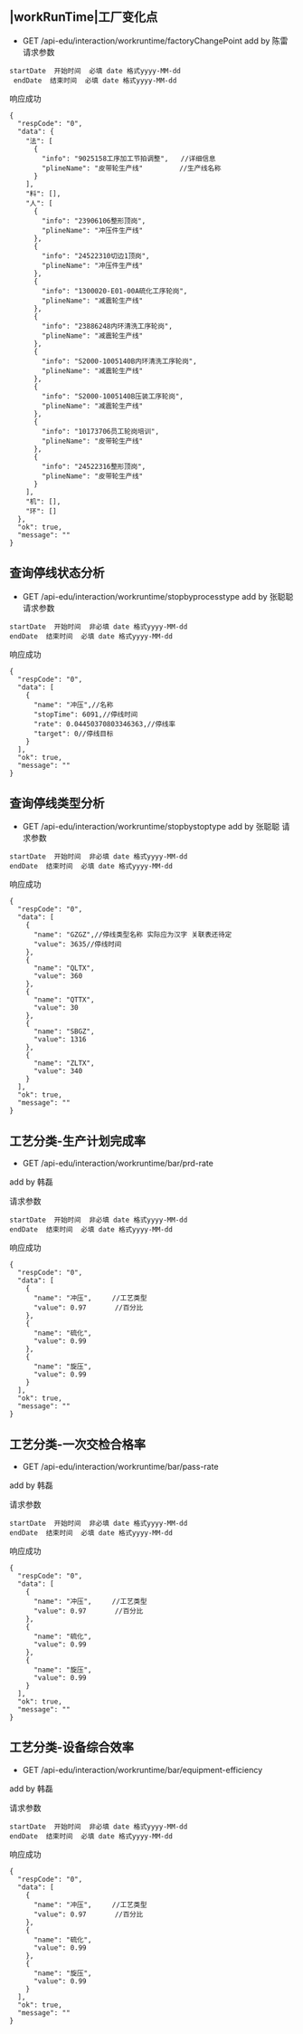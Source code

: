 ﻿## |workRunTime|工厂变化点
- GET /api-edu/interaction/workruntime/factoryChangePoint
add  by  陈雷
请求参数
```
startDate  开始时间  必填 date 格式yyyy-MM-dd
 endDate  结束时间  必填 date 格式yyyy-MM-dd
```
响应成功
```
{
  "respCode": "0",
  "data": {
    "法": [
      {
        "info": "9025158工序加工节拍调整",   //详细信息
        "plineName": "皮带轮生产线"         //生产线名称
      }
    ],
    "料": [],
    "人": [
      {
        "info": "23906106整形顶岗",
        "plineName": "冲压件生产线"
      },
      {
        "info": "24522310切边1顶岗",
        "plineName": "冲压件生产线"
      },
      {
        "info": "1300020-E01-00A硫化工序轮岗",
        "plineName": "减震轮生产线"
      },
      {
        "info": "23886248内环清洗工序轮岗",
        "plineName": "减震轮生产线"
      },
      {
        "info": "S2000-1005140B内环清洗工序轮岗",
        "plineName": "减震轮生产线"
      },
      {
        "info": "S2000-1005140B压装工序轮岗",
        "plineName": "减震轮生产线"
      },
      {
        "info": "10173706员工轮岗培训",
        "plineName": "皮带轮生产线"
      },
      {
        "info": "24522316整形顶岗",
        "plineName": "皮带轮生产线"
      }
    ],
    "机": [],
    "环": []
  },
  "ok": true,
  "message": ""
}
```

## 查询停线状态分析
- GET /api-edu/interaction/workruntime/stopbyprocesstype
add by 张聪聪
请求参数
```
startDate  开始时间  非必填 date 格式yyyy-MM-dd
endDate  结束时间  必填 date 格式yyyy-MM-dd
```
响应成功
```
{
  "respCode": "0",
  "data": [
    {
      "name": "冲压",//名称
      "stopTime": 6091,//停线时间
      "rate": 0.04450370803346363,//停线率
      "target": 0//停线目标
    }
  ],
  "ok": true,
  "message": ""
}
```

## 查询停线类型分析
- GET /api-edu/interaction/workruntime/stopbystoptype
add by 张聪聪
请求参数
```
startDate  开始时间  非必填 date 格式yyyy-MM-dd
endDate  结束时间  必填 date 格式yyyy-MM-dd
```
响应成功
```
{
  "respCode": "0",
  "data": [
    {
      "name": "GZGZ",//停线类型名称 实际应为汉字 关联表还待定
      "value": 3635//停线时间
    },
    {
      "name": "QLTX",
      "value": 360
    },
    {
      "name": "QTTX",
      "value": 30
    },
    {
      "name": "SBGZ",
      "value": 1316
    },
    {
      "name": "ZLTX",
      "value": 340
    }
  ],
  "ok": true,
  "message": ""
}
```

## 工艺分类-生产计划完成率
- GET /api-edu/interaction/workruntime/bar/prd-rate

add by 韩磊

请求参数
```
startDate  开始时间  非必填 date 格式yyyy-MM-dd
endDate  结束时间  必填 date 格式yyyy-MM-dd
```
响应成功
```
{
  "respCode": "0",
  "data": [
    {
      "name": "冲压",     //工艺类型
      "value": 0.97       //百分比
    },
    {
      "name": "硫化",
      "value": 0.99
    },
    {
      "name": "旋压",
      "value": 0.99
    }
  ],
  "ok": true,
  "message": ""
}
```

## 工艺分类-一次交检合格率
- GET /api-edu/interaction/workruntime/bar/pass-rate

add by 韩磊

请求参数
```
startDate  开始时间  非必填 date 格式yyyy-MM-dd
endDate  结束时间  必填 date 格式yyyy-MM-dd
```
响应成功
```
{
  "respCode": "0",
  "data": [
    {
      "name": "冲压",     //工艺类型
      "value": 0.97       //百分比
    },
    {
      "name": "硫化",
      "value": 0.99
    },
    {
      "name": "旋压",
      "value": 0.99
    }
  ],
  "ok": true,
  "message": ""
}
```

## 工艺分类-设备综合效率
- GET /api-edu/interaction/workruntime/bar/equipment-efficiency

add by 韩磊

请求参数
```
startDate  开始时间  非必填 date 格式yyyy-MM-dd
endDate  结束时间  必填 date 格式yyyy-MM-dd
```
响应成功
```
{
  "respCode": "0",
  "data": [
    {
      "name": "冲压",     //工艺类型
      "value": 0.97       //百分比
    },
    {
      "name": "硫化",
      "value": 0.99
    },
    {
      "name": "旋压",
      "value": 0.99
    }
  ],
  "ok": true,
  "message": ""
}
```